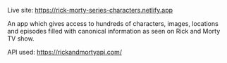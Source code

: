 Live site: https://rick-morty-series-characters.netlify.app

An app which gives access to hundreds of characters, images, locations and episodes filled with canonical information as seen on Rick and Morty TV show.

API used: https://rickandmortyapi.com/
